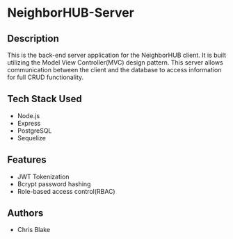 # NeighborHUB-Server

## Description
This is the back-end server application for the NeighborHUB client. It is built utilizing the Model View Controller(MVC) design pattern. This server
allows communication between the client and the database to access information for full CRUD functionality.

## Tech Stack Used
- Node.js
- Express
- PostgreSQL
- Sequelize

## Features
- JWT Tokenization
- Bcrypt password hashing
- Role-based access control(RBAC)

## Authors
- Chris Blake
